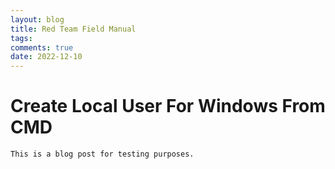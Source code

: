 ```yaml
---
layout: blog
title: Red Team Field Manual
tags: 
comments: true
date: 2022-12-10
---
```


# Create Local User For Windows From CMD

    This is a blog post for testing purposes.

